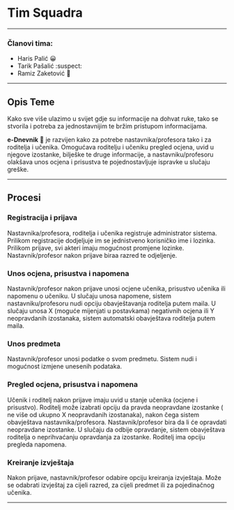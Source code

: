 ﻿# Tim Squadra
***
### Članovi tima:
- Haris Palić :grinning:
- Tarik Pašalić :suspect:
- Ramiz Zaketović :cop:

---


## Opis Teme

Kako sve više ulazimo u svijet gdje su informacije na dohvat ruke, tako se stvorila i potreba za jednostavnijim te bržim pristupom informacijama. 

**e-Dnevnik** :blue_book: je razvijen kako za potrebe nastavnika/profesora tako i za roditelja i učenika. Omogućava roditelju i učeniku pregled ocjena, uvid u njegove izostanke, bilješke te druge informacije, a nastavniku/profesoru olakšava unos ocjena i prisustva te pojednostavljuje ispravke u slučaju greške.

---

## Procesi

### Registracija i prijava
Nastavnika/profesora, roditelja i učenika registruje administrator sistema. Prilikom registracije dodjeljuje im se jednistveno korisničko ime i lozinka. Prilikom prijave, svi akteri imaju mogućnost promjene lozinke. Nastavnik/profesor nakon prijave biraa razred te odjeljenje.
### Unos ocjena, prisustva i napomena

Nastavnik/profesor nakon prijave unosi ocjene učenika, prisustvo učenika ili napomenu o učeniku.  U slučaju unosa napomene, sistem nastavniku/profesoru nudi opciju obavještavanja roditelja putem maila. U slučaju unosa X (moguće mijenjati u postavkama) negativnih ocjena ili Y neopravdanih izostanaka, sistem automatski obavještava roditelja putem maila.

### Unos predmeta
Nastavnik/profesor unosi podatke o svom predmetu. Sistem nudi i mogućnost izmjene unesenih podataka.

### Pregled ocjena, prisustva i napomena
Učenik i roditelj nakon prijave imaju uvid u stanje učenika (ocjene i prisustvo). Roditelj može izabrati opciju da pravda neopravdane izostanke ( ne više od ukupno X neopravdanih izostanaka), nakon čega sistem obavještava nastavnika/profesora. Nastavnik/profesor bira da li će opravdati neopravdane izostanke. U slučaju da odbije opravdanje, sistem obavještava roditelja o neprihvaćanju opravdanja za izostanke.  Roditelj ima opciju pregleda napomena.

### Kreiranje izvještaja
Nakon prijave, nastavnik/profesor odabire opciju kreiranja izvještaja. Može se odabrati izvještaj za cijeli razred, za cijeli predmet ili za pojedinačnog učenika. 

---
